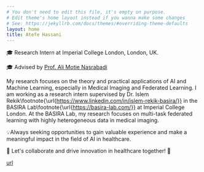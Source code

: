 ```yaml
---
# You don't need to edit this file, it's empty on purpose.
# Edit theme's home layout instead if you wanna make some changes
# See: https://jekyllrb.com/docs/themes/#overriding-theme-defaults
layout: home
title: Atefe Hassani
---
```

🎓 Research Intern at Imperial College London, London, UK.

🎓 Advised by <a href="[https://faculty.washington.edu/ajko/](https://scholar.google.co.uk/citations?hl=en&user=EDmSL6cAAAAJ&view_op=list_works&sortby=pubdate)">Prof. Ali Motie Nasrabadi</a>

<!-- My research is concentrated on biomedical signal/image analysis with more emphasis on the brain 🧠. From the theoretical point of view, I am passionate about the interdisciplinary field of Artificial Intelligence (AI) and healthcare, aiming to improve the entire medical imaging workflow, especially the brain with a significant impact on clinical use. -->
My research focuses on the theory and practical applications of AI and Machine Learning, especially in Medical Imaging and Federated Learning. I am working as a research intern supervised by Dr. Islem Rekik\footnote{\url{https://www.linkedin.com/in/islem-rekik-basira/}} in the BASIRA Lab\footnote{\url{https://basira-lab.com/}} at Imperial College London. At the BASIRA Lab, my research focuses on multi-task federated learning with highly heterogeneous data in medical imaging.

💡Always seeking opportunities to gain valuable experience and make a meaningful impact in the field of AI in healthcare.

🌟 Let's collaborate and drive innovation in healthcare together! 🌟


<a href="#" target="_blank">url</a>